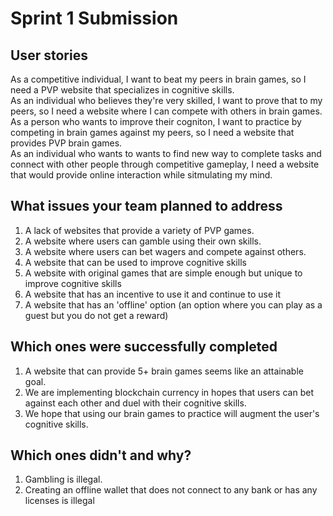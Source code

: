 # Sprint 1 Submission

## User stories
As a competitive individual, I want to beat my peers in brain games, so I need a PVP website that specializes in cognitive skills. <br>
As an individual who believes they're very skilled, I want to prove that to my peers, so I need a website where I can compete with others in brain games. <br>
As a person who wants to improve their cogniton, I want to practice by competing in brain games against my peers, so I need a website that provides PVP brain games. <br>
As an individual who wants to wants to find new way to complete tasks and connect with other people through competitive gameplay, I need a website that would provide online interaction while sitmulating my mind.  

## What issues your team planned to address
1) A lack of websites that provide a variety of PVP games.
2) A website where users can gamble using their own skills.
3) A website where users can bet wagers and compete against others.
4) A website that can be used to improve cognitive skills
5) A website with original games that are simple enough but unique to improve cognitive skills
6) A website that has an incentive to use it and continue to use it
7) A website that has an 'offline' option (an option where you can play as a guest but you do not get a reward)
## Which ones were successfully completed
1) A website that can provide 5+ brain games seems like an attainable goal.
3) We are implementing blockchain currency in hopes that users can bet against each other and duel with their cognitive skills.
4) We hope that using our brain games to practice will augment the user's cognitive skills.
## Which ones didn't and why?
1) Gambling is illegal.
2) Creating an offline wallet that does not connect to any bank or has any licenses is illegal
